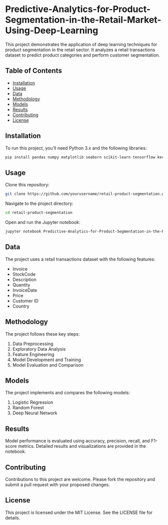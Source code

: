 # Predictive-Analytics-for-Product-Segmentation-in-the-Retail-Market-Using-Deep-Learning

This project demonstrates the application of deep learning techniques for product segmentation in the retail sector. It analyzes a retail transactions dataset to predict product categories and perform customer segmentation.

## Table of Contents

- [Installation](#installation)
- [Usage](#usage)
- [Data](#data)
- [Methodology](#methodology)
- [Models](#models)
- [Results](#results)
- [Contributing](#contributing)
- [License](#license)

## Installation

To run this project, you'll need Python 3.x and the following libraries:

```bash
pip install pandas numpy matplotlib seaborn scikit-learn tensorflow keras 
```
## Usage

Clone this repository:
```bash
git clone https://github.com/yourusername/retail-product-segmentation.git
```
Navigate to the project directory:
```bash
cd retail-product-segmentation
```
Open and run the Jupyter notebook:
```bash
jupyter notebook Predictive-Analytics-for-Product-Segmentation-in-the-Retail-Market-Using-Deep-Learning.ipynb
```

## Data
The project uses a retail transactions dataset with the following features:
- Invoice
- StockCode
- Description
- Quantity
- InvoiceDate
- Price
- Customer ID
- Country

## Methodology
The project follows these key steps:
1) Data Preprocessing
2) Exploratory Data Analysis
3) Feature Engineering
4) Model Development and Training
5) Model Evaluation and Comparison

## Models
The project implements and compares the following models:
1) Logistic Regression
2) Random Forest
3) Deep Neural Network

## Results
Model performance is evaluated using accuracy, precision, recall, and F1-score metrics. Detailed results and visualizations are provided in the notebook.
## Contributing
Contributions to this project are welcome. Please fork the repository and submit a pull request with your proposed changes.
## License
This project is licensed under the MIT License. See the LICENSE file for details.
